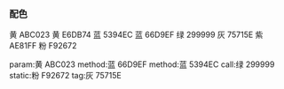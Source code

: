 ### 配色
黄 ABC023
黄 E6DB74
蓝 5394EC
蓝 66D9EF
绿 299999
灰 75715E
紫 AE81FF
粉 F92672

param:黄 ABC023
method:蓝 66D9EF
method:蓝 5394EC
call:绿 299999
static:粉 F92672
tag:灰 75715E
